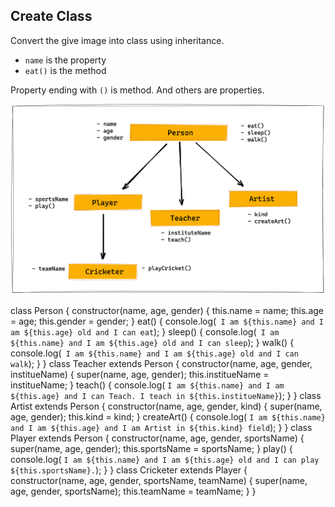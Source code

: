 ## Create Class

Convert the give image into class using inheritance.

- `name` is the property
- `eat()` is the method

Property ending with `()` is method. And others are properties.

![Inheritance](../assets/inheritance.png)

class Person {
  constructor(name, age, gender) {
    this.name = name;
    this.age = age;
    this.gender = gender;
  }
  eat() {
    console.log(` I am ${this.name} and I am ${this.age} old and I can eat`);
  }
  sleep() {
    console.log(` I am ${this.name} and I am ${this.age} old and I can sleep`);
  }
  walk() {
    console.log(` I am ${this.name} and I am ${this.age} old and I can walk`);
  }
}
class Teacher extends Person {
  constructor(name, age, gender, institueName) {
    super(name, age, gender);
    this.institueName = institueName;
  }
  teach() {
    console.log( `I am ${this.name} and I am ${this.age} and I can Teach. I teach in ${this.institueName}`);
  }
}
class Artist extends Person {
  constructor(name, age, gender, kind) {
    super(name, age, gender);
    this.kind = kind;
  }
  createArt() {
    console.log( `I am ${this.name} and I am ${this.age} and I am Artist in ${this.kind} field`);
  }
}
class Player extends Person {
  constructor(name, age, gender, sportsName) {
    super(name, age, gender);
    this.sportsName = sportsName;
  }
  play() {
    console.log( `I am ${this.name} and I am ${this.age} old and I can play ${this.sportsName}.`);
  }
}
class Cricketer extends Player {
  constructor(name, age, gender, sportsName, teamName) {
    super(name, age, gender, sportsName);
    this.teamName = teamName;
  }
}
